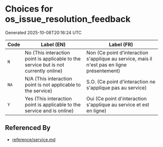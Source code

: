 # Choices for os_issue_resolution_feedback

Generated 2025-10-08T20:16:24 UTC

| Code | Label (EN) | Label (FR) |
|------|------------|------------|
| `N` | No (This interaction point is applicable to the service but is not currently online) | Non (Ce point d'interaction s'applique au service, mais il n'est pas en ligne présentement) |
| `NA` | N/A (This interaction point is not applicable to the service) | S.O. (Ce point d'interaction ne s'applique pas au service) |
| `Y` | Yes (This interaction point is applicable to the service and is online) | Oui (Ce point d'interaction s'applique au service et est en ligne) |


## Referenced By

- [reference/service.md](../reference/service.md)
